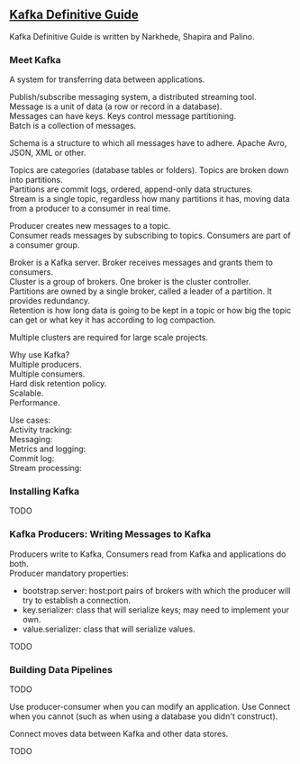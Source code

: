 ## [Kafka Definitive Guide](https://book.huihoo.com/pdf/confluent-kafka-definitive-guide-complete.pdf)

Kafka Definitive Guide is written by Narkhede, Shapira and Palino.  

### Meet Kafka

A system for transferring data between applications.  

Publish/subscribe messaging system, a distributed streaming tool.  
Message is a unit of data (a row or record in a database).  
Messages can have keys. Keys control message partitioning.  
Batch is a collection of messages.  

Schema is a structure to which all messages have to adhere. Apache Avro, JSON, XML or other.  

Topics are categories (database tables or folders). Topics are broken down into partitions.  
Partitions are commit logs, ordered, append-only data structures.  
Stream is a single topic, regardless how many partitions it has, moving data from a producer to a consumer
in real time.  

Producer creates new messages to a topic.  
Consumer reads messages by subscribing to topics. Consumers are part of a consumer group.  

Broker is a Kafka server. Broker receives messages and grants them to consumers.  
Cluster is a group of brokers. One broker is the cluster controller.  
Partitions are owned by a single broker, called a leader of a partition. It provides redundancy.  
Retention is how long data is going to be kept in a topic or how big the topic can get or what key it has
according to log compaction.  

Multiple clusters are required for large scale projects.  

Why use Kafka?  
Multiple producers.  
Multiple consumers.  
Hard disk retention policy.  
Scalable.  
Performance.  

Use cases:  
Activity tracking:  
Messaging:  
Metrics and logging:  
Commit log:  
Stream processing:  


### Installing Kafka

TODO

### Kafka Producers: Writing Messages to Kafka

Producers write to Kafka, Consumers read from Kafka and applications do both.  
Producer mandatory properties:  
* bootstrap.server: host:port pairs of brokers with which the producer will try to establish a connection.
* key.serializer: class that will serialize keys; may need to implement your own.
* value.serializer: class that will serialize values.

TODO

### Building Data Pipelines

TODO

Use producer-consumer when you can modify an application. Use Connect when you cannot (such as when using a
database you didn't construct).

Connect moves data between Kafka and other data stores.

TODO
